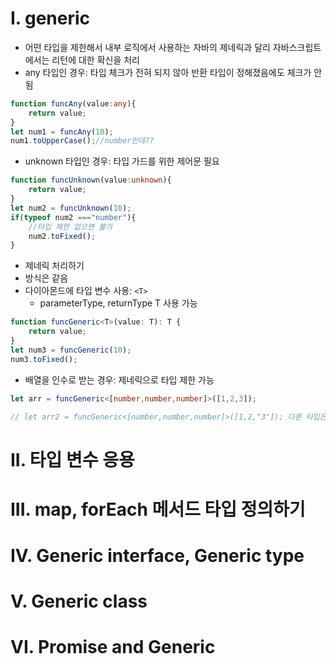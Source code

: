 
# I. generic
- 어떤 타입을 제한해서 내부 로직에서 사용하는 자바의 제네릭과 달리 자바스크립트에서는 리턴에 대한 확신을 처리
- any 타입인 경우: 타입 체크가 전혀 되지 않아 반환 타입이 정해졌음에도 체크가 안됨
```typescript
function funcAny(value:any){
    return value;
}
let num1 = funcAny(10);
num1.toUpperCase();//number인데??
```
- unknown 타입인 경우: 타입 가드를 위한 제어문 필요
```typescript
function funcUnknown(value:unknown){
    return value;
}
let num2 = funcUnknown(10);
if(typeof num2 ==="number"){
    //타입 제한 없으면 불가
    num2.toFixed();
}
```
- 제네릭 처리하기
- 방식은 같음 
- 다이아몬드에 타입 변수 사용: `<T>`
  - parameterType, returnType T 사용 가능
```typescript
function funcGeneric<T>(value: T): T {
    return value;
}
let num3 = funcGeneric(10);
num3.toFixed();
```
- 배열을 인수로 받는 경우: 제네릭으로 타입 제한 가능
```typescript
let arr = funcGeneric<[number,number,number]>([1,2,3]);

// let arr2 = funcGeneric<[number,number,number]>([1,2,"3"]); 다른 타입은 불가
```
# II. 타입 변수 응용

# III. map, forEach 메서드 타입 정의하기

# IV. Generic interface, Generic type

# V. Generic class

# VI. Promise and Generic